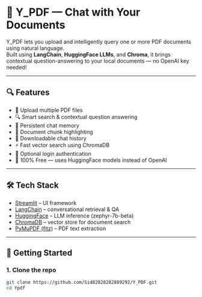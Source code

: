# 🤖 Y_PDF — Chat with Your Documents

Y_PDF lets you upload and intelligently query one or more PDF documents using natural language.  
Built using **LangChain**, **HuggingFace LLMs**, and **Chroma**, it brings contextual question-answering to your local documents — no OpenAI key needed!

---

## 🔍 Features

- 📄 Upload multiple PDF files
- 🔍 Smart search & contextual question answering
- 🧠 Persistent chat memory
- 🧩 Document chunk highlighting
- 💾 Downloadable chat history
- ⚡ Fast vector search using ChromaDB
- 🔐 Optional login authentication
- 💸 100% Free — uses HuggingFace models instead of OpenAI

---

## 🛠 Tech Stack

- [Streamlit](https://streamlit.io/) – UI framework
- [LangChain](https://www.langchain.com/) – conversational retrieval & QA
- [HuggingFace](https://huggingface.co/) – LLM inference (zephyr-7b-beta)
- [ChromaDB](https://www.trychroma.com/) – vector store for document search
- [PyMuPDF (fitz)](https://pymupdf.readthedocs.io/) – PDF text extraction

---

## 🚀 Getting Started

### 1. Clone the repo

```bash
git clone https://github.com/Sid82828282889292/Y_PDF.git
cd Ypdf
